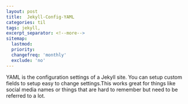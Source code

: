 ```yaml
---
layout: post
title:  Jekyll-Config-YAML
categories: til
tags: jekyll, 
excerpt_separator: <!--more-->
sitemap:
  lastmod: 
  priority: 
  changefreq: 'monthly'
  exclude: 'no'
---
```


YAML is the configuration settings of a Jekyll site. You can setup custom fields to setup easy to change settings.This works great for things like social media names or things that are hard to remember but need to be referred to a lot. 
